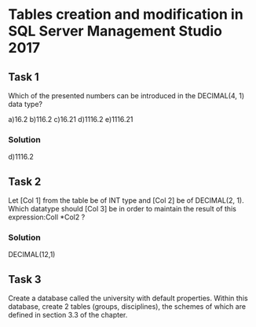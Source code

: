 # Tables creation and modification in SQL Server Management Studio 2017
## Task 1
Which of the presented numbers can be introduced in the DECIMAL(4, 1) data type?

a)16.2 b)116.2 c)16.21 d)1116.2 e)1116.21

### Solution
d)1116.2

## Task 2
Let [Col 1] from the table be of INT type and [Col 2] be of DECIMAL(2, 1). Which datatype should [Col 3] be in order to maintain the result of this expression:Coll *Col2 ?
### Solution
DECIMAL(12,1)

## Task 3
Create a database called the university with default properties. Within this database, create 2 tables (groups, disciplines), the schemes of which are defined in section 3.3 of the chapter.
